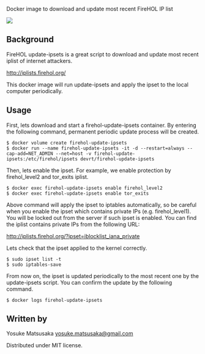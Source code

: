 Docker image to download and update most recent FireHOL IP list

[![](https://images.microbadger.com/badges/image/devrt/firehol-update-ipsets.svg)](https://microbadger.com/images/devrt/firehol-update-ipsets "Get your own image badge on microbadger.com")

Background
----------

FireHOL update-ipsets is a great script to download and update most recent iplist of internet attackers.

http://iplists.firehol.org/

This docker image will run update-ipsets and apply the ipset to the local computer periodically.

Usage
-----

First, lets download and start a firehol-update-ipsets container.
By entering the following command, permanent periodic update process will be created.

```
$ docker volume create firehol-update-ipsets
$ docker run --name firehol-update-ipsets -it -d --restart=always --cap-add=NET_ADMIN --net=host -v firehol-update-ipsets:/etc/firehol/ipsets devrt/firehol-update-ipsets
```

Then, lets enable the ipset. For example, we enable protection by firehol_level2 and tor_exits iplist.

```
$ docker exec firehol-update-ipsets enable firehol_level2
$ docker exec firehol-update-ipsets enable tor_exits
```

Above command will apply the ipset to iptables automatically, so be careful when you enable the ipset which contains private IPs (e.g. firehol_level1).
You will be locked out from the server if such ipset is enabled.
You can find the iplist contains private IPs from the following URL:

http://iplists.firehol.org/?ipset=iblocklist_iana_private

Lets check that the ipset applied to the kernel correctly.

```
$ sudo ipset list -t
$ sudo iptables-save
```

From now on, the ipset is updated periodically to the most recent one by the update-ipsets script.
You can confirm the update by the following command.

```
$ docker logs firehol-update-ipsets
```

Written by
----------

Yosuke Matsusaka <yosuke.matsusaka@gmail.com>

Distributed under MIT license.
